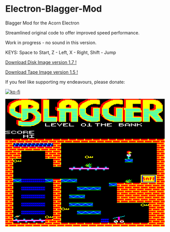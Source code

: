 # Electron-Blagger-Mod

Blagger Mod for the Acorn Electron

Streamlined original code to offer improved speed performance.

Work in progress - no sound in this version.

KEYS:
Space to Start, 
Z - Left, X - Right, 
Shift - Jump

[Download Disk Image version 1.7 !](https://github.com/Snuggsy187/Electron-Blagger-Mod/raw/main/Releases/Blagger-E-v1.7.ssd)

[Download Tape Image version 1.5 !](https://github.com/Snuggsy187/Electron-Blagger-Mod/raw/main/Releases/Blagger-E-v1.5.uef)


If you feel like supporting my endeavours, please donate:

[![ko-fi](https://ko-fi.com/img/githubbutton_sm.svg)](https://ko-fi.com/snuggsy187)

![Electron Blagger Mod](https://github.com/Snuggsy187/Electron-Blagger-Mod/blob/main/png/ElkBlagger1.png)
